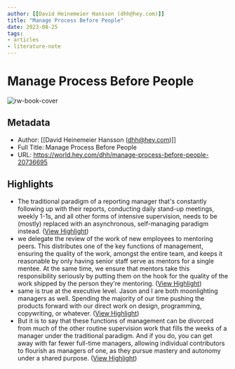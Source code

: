 ```yaml
---
author: [[David Heinemeier Hansson (dhh@hey.com)]]
title: "Manage Process Before People"
date: 2023-08-25
tags: 
- articles
- literature-note
---
```

# Manage Process Before People

![rw-book-cover](https://world.hey.com/dhh/avatar-20210222112907000000-293866624)

## Metadata
- Author: [[David Heinemeier Hansson (dhh@hey.com)]]
- Full Title: Manage Process Before People
- URL: https://world.hey.com/dhh/manage-process-before-people-20736695

## Highlights
- The traditional paradigm of a reporting manager that's constantly following up with their reports, conducting daily stand-up meetings, weekly 1-1s, and all other forms of intensive supervision, needs to be (mostly) replaced with an asynchronous, self-managing paradigm instead. ([View Highlight](https://read.readwise.io/read/01h1a1h0hrahdr21xykep86ppp))
- we delegate the review of the work of new employees to mentoring peers. This distributes one of the key functions of management, ensuring the quality of the work, amongst the entire team, and keeps it reasonable by only having senior staff serve as mentors for a single mentee. At the same time, we ensure that mentors take this responsibility seriously by putting them on the hook for the quality of the work shipped by the person they're mentoring. ([View Highlight](https://read.readwise.io/read/01h1a1k6zrbnzve5ret7rx41dh))
- same is true at the executive level. Jason and I are both moonlighting managers as well. Spending the majority of our time pushing the products forward with our direct work on design, programming, copywriting, or whatever. ([View Highlight](https://read.readwise.io/read/01h1a1mbp9geab1h979gjch52y))
- But it is to say that these functions of management can be divorced from much of the other routine supervision work that fills the weeks of a manager under the traditional paradigm. And if you do, you can get away with far fewer full-time managers, allowing individual contributors to flourish as managers of one, as they pursue mastery and autonomy under a shared purpose. ([View Highlight](https://read.readwise.io/read/01h1a1mvf44xbggcjtenwj06ns))
